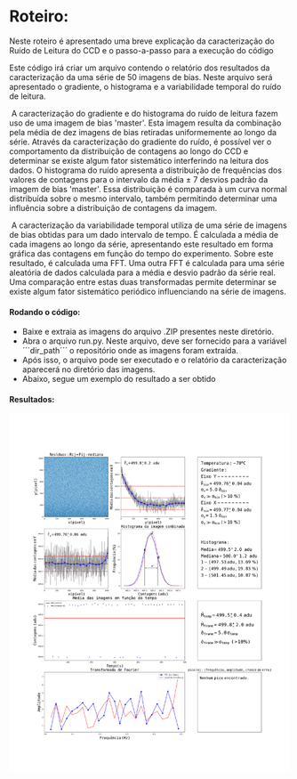 # Roteiro:
Neste roteiro é apresentado uma breve explicação da caracterização do Ruído de Leitura do CCD e o passo-a-passo para a execução do código

 Este código irá criar um arquivo contendo o relatório dos resultados da caracterização da uma série de 50 imagens de bias. Neste arquivo será apresentado o gradiente, o histograma e a variabilidade temporal do ruído de leitura.
  
  A caracterização do gradiente e do histograma do ruído de leitura fazem uso de uma imagem de bias 'master'. Esta imagem  resulta da combinação pela média de dez imagens de bias retiradas uniformemente ao longo da série. Através da caracterização do gradiente do ruído, é possível ver o comportamento da distribuição de contagens ao longo do CCD e determinar se existe algum fator sistemático interferindo na leitura dos dados. O histograma do ruído apresenta a distribuição de frequências dos valores de contagens para o intervalo da média ± 7 desvios padrão da imagem de bias 'master'. Essa distribuição é comparada à um curva normal distribuída sobre o mesmo intervalo, também permitindo determinar uma influência sobre a distribuição de contagens da imagem.
  
  A caracterização da variabilidade temporal utiliza de uma série de imagens de bias obtidas para um dado intervalo de tempo. É calculada a média de cada imagens ao longo da série, apresentando este resultado em forma gráfica das contagens em função do tempo do experimento. Sobre este resultado, é calculada uma FFT. Uma outra FFT é calculada para uma série aleatória de dados calculada para a média e desvio padrão da série real. Uma comparação entre estas duas transformadas permite determinar se existe algum fator sistemático periódico influenciando na série de imagens.


#### Rodando o código:
 - Baixe e extraia as imagens do arquivo .ZIP presentes neste diretório.
 - Abra o arquivo run.py. Neste arquivo, deve ser fornecido para a variável ´´´dir_path´´´ o repositório onde as imagens foram extraída.
 - Após isso, o arquivo pode ser executado e o relatório da caracterização aparecerá no diretório das imagens.
 - Abaixo, segue um exemplo do resultado a ser obtido
  
   
#### Resultados:
![relatorio bias](https://github.com/DBernardes/ProjetoECC/blob/master/Ruido_de_Leitura/Relatorio%20Ruido%20de%20Leitura.png)
  
